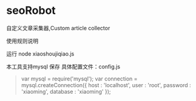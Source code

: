 # seoRobot
自定义文章采集器,Custom article collector

使用规则说明

运行 node  xiaoshoujiqiao.js


本工具支持mysql 保存
具体配置文件：config.js

>var mysql      = require('mysql');
>var connection = mysql.createConnection({
>host     : 'localhost',
>user     : 'root',
>password : 'xiaoming',
>database : 'xiaoming'
>});
